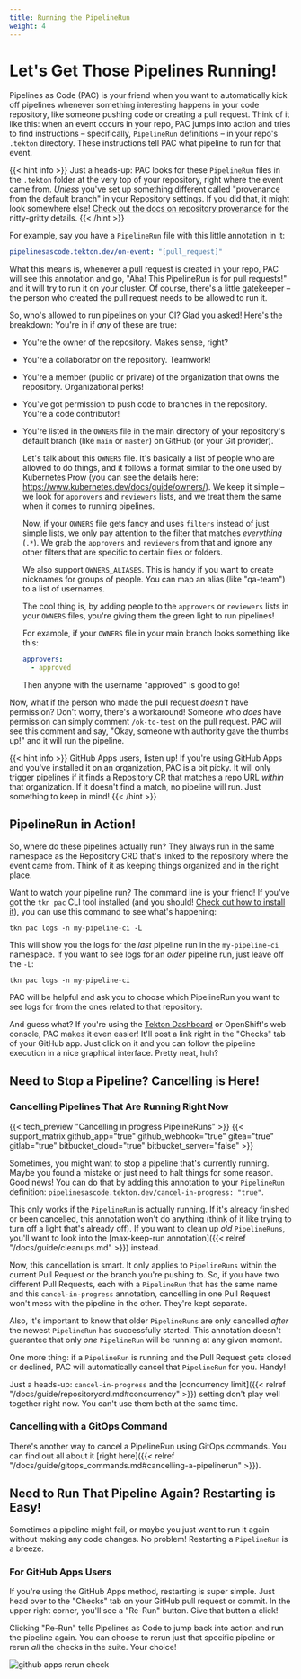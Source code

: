 ```yaml
---
title: Running the PipelineRun
weight: 4
---
```


# Let's Get Those Pipelines Running!

Pipelines as Code (PAC) is your friend when you want to automatically kick off pipelines whenever something interesting happens in your code repository, like someone pushing code or creating a pull request.  Think of it like this: when an event occurs in your repo, PAC jumps into action and tries to find instructions – specifically, `PipelineRun` definitions – in your repo's `.tekton` directory. These instructions tell PAC what pipeline to run for that event.

{{< hint info >}}
Just a heads-up: PAC looks for these `PipelineRun` files in the `.tekton` folder at the very top of your repository, right where the event came from.  *Unless* you've set up something different called "provenance from the default branch" in your Repository settings.  If you did that, it might look somewhere else! [Check out the docs on repository provenance](../repositorycrd/#pipelinerun-definition-provenance) for the nitty-gritty details.
{{< /hint >}}

For example, say you have a `PipelineRun` file with this little annotation in it:

```yaml
pipelinesascode.tekton.dev/on-event: "[pull_request]"
```

What this means is, whenever a pull request is created in your repo, PAC will see this annotation and go, "Aha! This PipelineRun is for pull requests!" and it will try to run it on your cluster.  Of course, there's a little gatekeeper – the person who created the pull request needs to be allowed to run it.

So, who's allowed to run pipelines on your CI?  Glad you asked! Here's the breakdown:  You're in if *any* of these are true:

- You're the owner of the repository.  Makes sense, right?
- You're a collaborator on the repository.  Teamwork!
- You're a member (public or private) of the organization that owns the repository.  Organizational perks!
- You've got permission to push code to branches in the repository.  You're a code contributor!
- You're listed in the `OWNERS` file in the main directory of your repository's default branch (like `main` or `master`) on GitHub (or your Git provider).

   Let's talk about this `OWNERS` file.  It's basically a list of people who are allowed to do things, and it follows a format similar to the one used by Kubernetes Prow (you can see the details here: <https://www.kubernetes.dev/docs/guide/owners/>).  We keep it simple – we look for `approvers` and `reviewers` lists, and we treat them the same when it comes to running pipelines.

   Now, if your `OWNERS` file gets fancy and uses `filters` instead of just simple lists, we only pay attention to the filter that matches *everything* (`.*`).  We grab the `approvers` and `reviewers` from that and ignore any other filters that are specific to certain files or folders.

   We also support `OWNERS_ALIASES`.  This is handy if you want to create nicknames for groups of people. You can map an alias (like "qa-team") to a list of usernames.

   The cool thing is, by adding people to the `approvers` or `reviewers` lists in your `OWNERS` files, you're giving them the green light to run pipelines!

   For example, if your `OWNERS` file in your main branch looks something like this:

   ```yaml
   approvers:
     - approved
   ```

   Then anyone with the username "approved" is good to go!

Now, what if the person who made the pull request *doesn't* have permission?  Don't worry, there's a workaround!  Someone who *does* have permission can simply comment `/ok-to-test` on the pull request.  PAC will see this comment and say, "Okay, someone with authority gave the thumbs up!" and it will run the pipeline.

{{< hint info >}}
GitHub Apps users, listen up! If you're using GitHub Apps and you've installed it on an organization, PAC is a bit picky. It will only trigger pipelines if it finds a Repository CR that matches a repo URL *within* that organization.  If it doesn't find a match, no pipeline will run.  Just something to keep in mind!
{{< /hint >}}

## PipelineRun in Action!

So, where do these pipelines actually run?  They always run in the same namespace as the Repository CRD that's linked to the repository where the event came from.  Think of it as keeping things organized and in the right place.

Want to watch your pipeline run?  The command line is your friend!  If you've got the `tkn pac` CLI tool installed (and you should! [Check out how to install it](../cli/#install)), you can use this command to see what's happening:

```console
tkn pac logs -n my-pipeline-ci -L
```

This will show you the logs for the *last* pipeline run in the `my-pipeline-ci` namespace.  If you want to see logs for an *older* pipeline run, just leave off the `-L`:

```console
tkn pac logs -n my-pipeline-ci
```

PAC will be helpful and ask you to choose which PipelineRun you want to see logs for from the ones related to that repository.

And guess what? If you're using the [Tekton Dashboard](https://github.com/tektoncd/dashboard/) or OpenShift's web console, PAC makes it even easier!  It'll post a link right in the "Checks" tab of your GitHub app.  Just click on it and you can follow the pipeline execution in a nice graphical interface. Pretty neat, huh?

## Need to Stop a Pipeline? Cancelling is Here!

### Cancelling Pipelines That Are Running Right Now

{{< tech_preview "Cancelling in progress PipelineRuns" >}}
{{< support_matrix github_app="true" github_webhook="true" gitea="true" gitlab="true" bitbucket_cloud="true" bitbucket_server="false" >}}

Sometimes, you might want to stop a pipeline that's currently running. Maybe you found a mistake or just need to halt things for some reason.  Good news! You can do that by adding this annotation to your `PipelineRun` definition:  `pipelinesascode.tekton.dev/cancel-in-progress: "true"`.

This only works if the `PipelineRun` is actually running. If it's already finished or been cancelled, this annotation won't do anything (think of it like trying to turn off a light that's already off).  If you want to clean up *old* `PipelineRuns`, you'll want to look into the [max-keep-run annotation]({{< relref "/docs/guide/cleanups.md" >}}) instead.

Now, this cancellation is smart. It only applies to `PipelineRuns` within the current Pull Request or the branch you're pushing to.  So, if you have two different Pull Requests, each with a `PipelineRun` that has the same name and this `cancel-in-progress` annotation, cancelling in one Pull Request won't mess with the pipeline in the other.  They're kept separate.

Also, it's important to know that older `PipelineRuns` are only cancelled *after* the newest `PipelineRun` has successfully started.  This annotation doesn't guarantee that only *one* `PipelineRun` will be running at any given moment.

One more thing: if a `PipelineRun` is running and the Pull Request gets closed or declined, PAC will automatically cancel that `PipelineRun` for you.  Handy!

Just a heads-up:  `cancel-in-progress` and the [concurrency limit]({{< relref "/docs/guide/repositorycrd.md#concurrency" >}}) setting don't play well together right now.  You can't use them both at the same time.

### Cancelling with a GitOps Command

There's another way to cancel a PipelineRun using GitOps commands. You can find out all about it [right here]({{< relref "/docs/guide/gitops_commands.md#cancelling-a-pipelinerun" >}}).

## Need to Run That Pipeline Again? Restarting is Easy!

Sometimes a pipeline might fail, or maybe you just want to run it again without making any code changes.  No problem!  Restarting a `PipelineRun` is a breeze.

### For GitHub Apps Users

If you're using the GitHub Apps method, restarting is super simple. Just head over to the "Checks" tab on your GitHub pull request or commit.  In the upper right corner, you'll see a "Re-Run" button.  Give that button a click!

Clicking "Re-Run" tells Pipelines as Code to jump back into action and run the pipeline again.  You can choose to rerun just that specific pipeline or rerun *all* the checks in the suite.  Your choice!

![github apps rerun check](/images/github-apps-rerun-checks.png)
